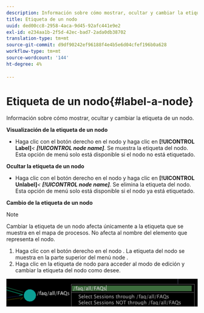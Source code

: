 ```yaml
---
description: Información sobre cómo mostrar, ocultar y cambiar la etiqueta de un nodo.
title: Etiqueta de un nodo
uuid: ded00cc8-2958-4aca-9d45-92afc441e9e2
exl-id: e234aa1b-2f5d-42ec-bad7-2ada0db38702
translation-type: tm+mt
source-git-commit: d9df90242ef96188f4e4b5e6d04cfef196b0a628
workflow-type: tm+mt
source-wordcount: '144'
ht-degree: 4%

---
```


# Etiqueta de un nodo{#label-a-node}

Información sobre cómo mostrar, ocultar y cambiar la etiqueta de un nodo.

**Visualización de la etiqueta de un nodo**

* Haga clic con el botón derecho en el nodo y haga clic en **[!UICONTROL Label]***&lt; **[!UICONTROL node name]***. Se muestra la etiqueta del nodo. Esta opción de menú solo está disponible si el nodo no está etiquetado.

**Ocultar la etiqueta de un nodo**

* Haga clic con el botón derecho en el nodo y haga clic en **[!UICONTROL Unlabel]***&lt; **[!UICONTROL node name]***. Se elimina la etiqueta del nodo. Esta opción de menú solo está disponible si el nodo ya está etiquetado.

**Cambio de la etiqueta de un nodo**

>[!NOTE]
>
>Cambiar la etiqueta de un nodo afecta únicamente a la etiqueta que se muestra en el mapa de procesos. No afecta al nombre del elemento que representa el nodo.

1. Haga clic con el botón derecho en el nodo . La etiqueta del nodo se muestra en la parte superior del menú node .
1. Haga clic en la etiqueta de nodo para acceder al modo de edición y cambiar la etiqueta del nodo como desee.

![](assets/mnu_2DProcessMap_label.png)
